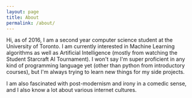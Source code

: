 ```yaml
---
layout: page
title: About
permalink: /about/
---
```

Hi, as of 2016, I am a second year computer science student at the University of Toronto. I am currently interested in Machine Learning algorithms as well as Artificial Intelligence (mostly from watching the Student Starcraft AI Tournament). I won't say I'm super proficient in any kind of programming language yet (other than python from introductory courses), but I'm always trying to learn new things for my side projects.

I am also fascinated with post-modernism and irony in a comedic sense, and I also know a lot about various internet cultures.
